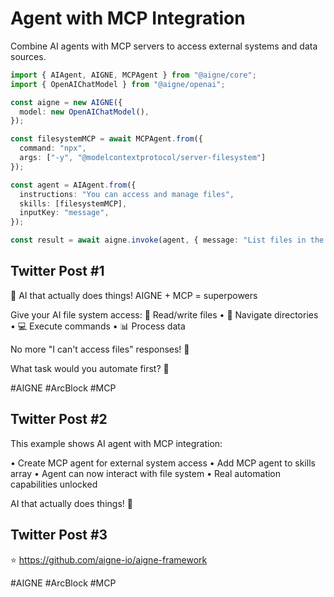 # Agent with MCP Integration

Combine AI agents with MCP servers to access external systems and data sources.

```typescript
import { AIAgent, AIGNE, MCPAgent } from "@aigne/core";
import { OpenAIChatModel } from "@aigne/openai";

const aigne = new AIGNE({
  model: new OpenAIChatModel(),
});

const filesystemMCP = await MCPAgent.from({
  command: "npx",
  args: ["-y", "@modelcontextprotocol/server-filesystem"]
});

const agent = AIAgent.from({
  instructions: "You can access and manage files",
  skills: [filesystemMCP],
  inputKey: "message",
});

const result = await aigne.invoke(agent, { message: "List files in the current directory" });
```

## Twitter Post #1

🚀 AI that actually does things! AIGNE + MCP = superpowers

Give your AI file system access:
📄 Read/write files • 📂 Navigate directories • 💻 Execute commands • 📊 Process data

No more "I can't access files" responses! 🎉

What task would you automate first? 🤔

#AIGNE #ArcBlock #MCP

## Twitter Post #2

This example shows AI agent with MCP integration:

• Create MCP agent for external system access
• Add MCP agent to skills array
• Agent can now interact with file system
• Real automation capabilities unlocked

AI that actually does things! 🚀

## Twitter Post #3

⭐ https://github.com/aigne-io/aigne-framework

#AIGNE #ArcBlock #MCP
